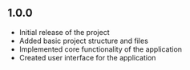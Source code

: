 ## 1.0.0

* Initial release of the project
* Added basic project structure and files
* Implemented core functionality of the application
* Created user interface for the application




